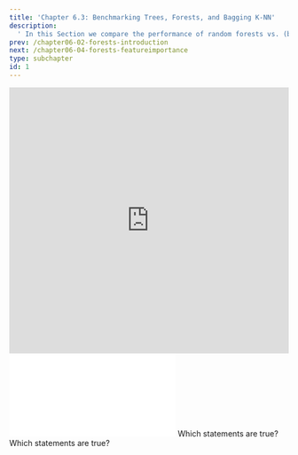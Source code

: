 ```yaml
---
title: 'Chapter 6.3: Benchmarking Trees, Forests, and Bagging K-NN'
description:
  ' In this Section we compare the performance of random forests vs. (bagged) CART and (bagged) k-NN.'
prev: /chapter06-02-forests-introduction
next: /chapter06-04-forests-featureimportance
type: subchapter
id: 1
---
```


<exercise id="1" title="Video Lecture">

<iframe width="100%" height="480" src="https://www.youtube.com/embed/uOamholBaZ0" frameborder="0" allow="accelerometer; autoplay; encrypted-media; gyroscope; picture-in-picture" allowfullscreen></iframe>

</exercise>

<exercise id="2" title="Slides">

<object data="pdfs/6/slides-forests-benchmark.pdf" type="application/pdf" style="width:100%;height:480px">
    <embed src="pdfs/6/slides-forests-benchmark.pdf" type="application/pdf" />
</object>

</exercise>


<exercise id="3" title="Quiz">
Which statements are true?
<choice>
<opt text="The OOB error shares similarities with cross-validation estimation. It can also be used for a quicker model selection." correct="true">
</opt>
<opt text="In random forests for regression, a good rule of thumb is to use mtry=`(√p)`" correct="true">
</opt>
<opt text="Proximities are used in replacing missing data, but not in locating outliers.">
</opt>
</choice>
</exercise>

<!--<exercise id="4" title="Coding">-->

<!--#### *(P)* Define the `mlr3` learner-->

<!--For this exercise use the same task as for the tree tutorial:-->

<!--<codeblock id="06_03_01">-->
<!--</codeblock>-->


<!--Define the learner with `predict_type = "prob"` and `num.trees = 1000`. We are using the `classif.ranger`. Visualize the learner with `plot_learner_prediction()`:-->

<!--<codeblock id="06_03_02">-->

<!--**Hints**-->

<!--- Define the learner with hyperparameter `num.trees = 1000` and `predict_type = "prob"`-->
<!--`rf_learner <- lrn("classif.ranger", num.trees = 1000, predict_type = "prob")`-->

<!--- All hyperparameters can be accesed by the `param_set` field-->
<!--`rf_learner$param_set`-->


<!--</codeblock>-->


<!--#### *(P)* Benchmarking the random forest-->

<!--Now it's time to try different values for the number of trees and see if this has any influence on the performance. Additionally, we want to compare the random forests to a single CART. For this, we define four different learners:-->

<!--1. A `classif.rpart` without any custom hyperparameters-->
<!--1. A `classif.ranger` with 500 trees-->
<!--1. A `classif.ranger` with 1000 trees-->
<!--1. A `classif.ranger` with 1500 trees-->

<!--After defining the learners conduct the benchmark using the `benchmark()` function. Use a 10-fold cross-validation as resampling technique. Finally, visualize the benchmark with `autoplot()` for the measures `auc` and `mmce`.-->

<!--**Note:** Defining the same learner multiple times for a benchmark requires different ids for each learner (see `id` argument of the learners below).-->


<!--<codeblock id="06_03_03">-->

<!--**Hints**-->

<!--- Use the objects previously defined-->
<!--`library(mlbench)`-->

<!--`set.seed(314)`-->
<!--`spirals <- mlbench.spirals(500, sd = 0.1)`-->
<!--`spirals <- as.data.frame(spirals)`-->
<!--`spirals_task <- TaskClassif$new(id = "spirals_task", backend = spirals, target = "classes")`-->

<!--- Define each learner separately-->
<!--`cart_learner <- lrn("classif.rpart", predict_type = "prob")`-->
<!--`rf_learner_500 <- lrn(id = "rf500", "classif.ranger", num.trees = 500, predict_type = "prob")`-->
<!--`rf_learner_1000 <- lrn(id = "rf1000", "classif.ranger", num.trees = 1000, predict_type = "prob")`-->
<!--`rf_learner_1500 <- lrn(id = "rf1500", "classif.ranger", num.trees = 1500, predict_type = "prob")`-->

<!--- To create the benchmark design wrap the learners into a list and pass them to `benchmark_grid()` and define the task and the resampling strategy. Finally pass the design to `benchmark()` function.-->

<!--`design <- benchmark_grid(tasks = spirals_task, learners = list(cart_learner, rf_learner_500,rf_learner_1000, rf_learner_1500), resamplings = rsmp("cv", folds = 10))`-->

<!--`bmr <- benchmark(design)`-->

<!--- Pass the measures of interest to the `autoplot` function.-->
<!--`autoplot(bmr, measure = msr("classif.ce"))`-->
<!--`autoplot(bmr, measure = msr("classif.auc"))`-->
<!--</codeblock>-->
<!--</exercise>-->


<exercise id="5" title="Quiz">
Which statements are true?
<choice>
<opt text="CART outperforms the random forest.">
</opt>
<opt text="Trying different values for the number of trees does not affect the performance." correct="true">
</opt>
<opt text="Tuning the number of trees can give a nice performance boost.">
</opt>
</choice>
</exercise>
